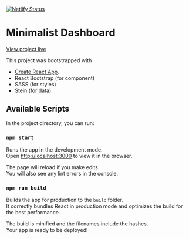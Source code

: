 [![Netlify Status](https://api.netlify.com/api/v1/badges/d466a6ab-07e7-4a3c-b09e-890c596b5504/deploy-status)](https://app.netlify.com/sites/minimalist-dashboard/deploys)

# Minimalist Dashboard

[View project live](https://minimalist-dashboard.netlify.app/)

This project was bootstrapped with 

- [Create React App](https://github.com/facebook/create-react-app).
- React Bootstrap (for component)
- SASS (for styles)
- Stein (for data)
## Available Scripts

In the project directory, you can run:

### `npm start`

Runs the app in the development mode.\
Open [http://localhost:3000](http://localhost:3000) to view it in the browser.

The page will reload if you make edits.\
You will also see any lint errors in the console.
### `npm run build`

Builds the app for production to the `build` folder.\
It correctly bundles React in production mode and optimizes the build for the best performance.

The build is minified and the filenames include the hashes.\
Your app is ready to be deployed!